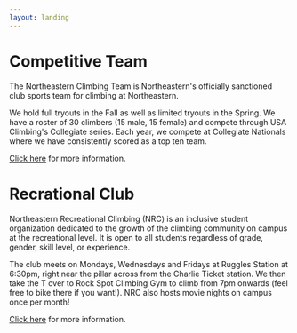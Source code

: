 ```yaml
---
layout: landing
---
```


# Competitive Team

The Northeastern Climbing Team is Northeastern's officially
sanctioned club sports team for climbing at Northeastern.

We hold full tryouts in the Fall as well as limited tryouts in the
Spring. We have a roster of 30 climbers (15 male, 15 female) and
compete through USA Climbing's Collegiate series. Each year, we
compete at Collegiate Nationals where we have consistently scored as
a top ten team.

[Click here](/team) for more information.

# Recrational Club

Northeastern Recreational Climbing (NRC) is an inclusive student organization dedicated to the growth of the climbing community on campus at the recreational level. It is open to all students regardless of grade, gender, skill level, or experience.

The club meets on Mondays, Wednesdays and Fridays at Ruggles Station at 6:30pm, right near the pillar across from the Charlie Ticket station. We then take the T over to Rock Spot Climbing Gym to climb from 7pm onwards (feel free to bike there if you want!). NRC also hosts movie nights on campus once per month!

[Click here](/nrc) for more information.